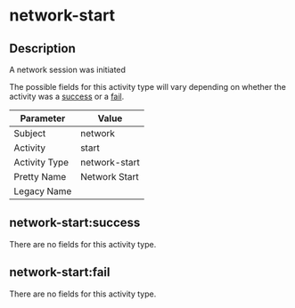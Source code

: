 network-start
=============

Description
-----------
A network session was initiated

The possible fields for this activity type will vary depending on whether the activity was a [success](#network-startsuccess) or a [fail](#network-startfail).

| Parameter     | Value         |
| ------------- | ------------- |
| Subject       | network       |
| Activity      | start         |
| Activity Type | network-start |
| Pretty Name   | Network Start |
| Legacy Name   |               |

network-start:success
---------------------

There are no fields for this activity type.


network-start:fail
------------------

There are no fields for this activity type.

